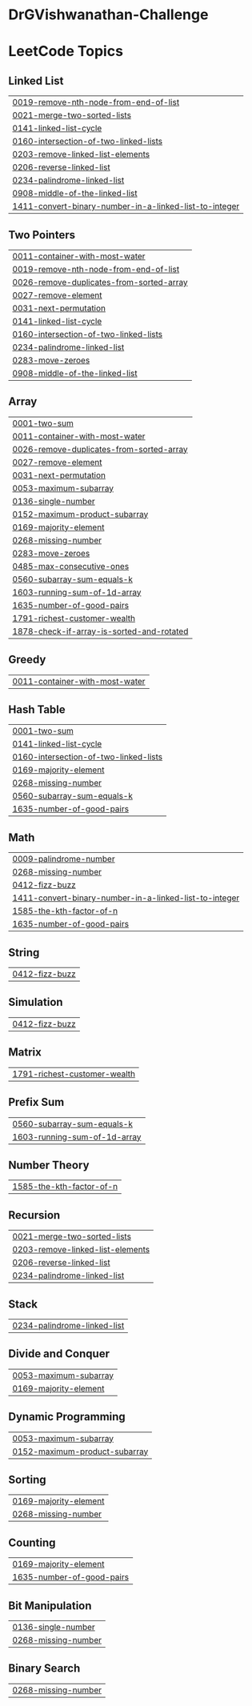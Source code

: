 # DrGVishwanathan-Challenge
<!---LeetCode Topics Start-->
# LeetCode Topics
## Linked List
|  |
| ------- |
| [0019-remove-nth-node-from-end-of-list](https://github.com/Madhuram2901/DrGVishwanathan-Challenge/tree/master/0019-remove-nth-node-from-end-of-list) |
| [0021-merge-two-sorted-lists](https://github.com/Madhuram2901/DrGVishwanathan-Challenge/tree/master/0021-merge-two-sorted-lists) |
| [0141-linked-list-cycle](https://github.com/Madhuram2901/DrGVishwanathan-Challenge/tree/master/0141-linked-list-cycle) |
| [0160-intersection-of-two-linked-lists](https://github.com/Madhuram2901/DrGVishwanathan-Challenge/tree/master/0160-intersection-of-two-linked-lists) |
| [0203-remove-linked-list-elements](https://github.com/Madhuram2901/DrGVishwanathan-Challenge/tree/master/0203-remove-linked-list-elements) |
| [0206-reverse-linked-list](https://github.com/Madhuram2901/DrGVishwanathan-Challenge/tree/master/0206-reverse-linked-list) |
| [0234-palindrome-linked-list](https://github.com/Madhuram2901/DrGVishwanathan-Challenge/tree/master/0234-palindrome-linked-list) |
| [0908-middle-of-the-linked-list](https://github.com/Madhuram2901/DrGVishwanathan-Challenge/tree/master/0908-middle-of-the-linked-list) |
| [1411-convert-binary-number-in-a-linked-list-to-integer](https://github.com/Madhuram2901/DrGVishwanathan-Challenge/tree/master/1411-convert-binary-number-in-a-linked-list-to-integer) |
## Two Pointers
|  |
| ------- |
| [0011-container-with-most-water](https://github.com/Madhuram2901/DrGVishwanathan-Challenge/tree/master/0011-container-with-most-water) |
| [0019-remove-nth-node-from-end-of-list](https://github.com/Madhuram2901/DrGVishwanathan-Challenge/tree/master/0019-remove-nth-node-from-end-of-list) |
| [0026-remove-duplicates-from-sorted-array](https://github.com/Madhuram2901/DrGVishwanathan-Challenge/tree/master/0026-remove-duplicates-from-sorted-array) |
| [0027-remove-element](https://github.com/Madhuram2901/DrGVishwanathan-Challenge/tree/master/0027-remove-element) |
| [0031-next-permutation](https://github.com/Madhuram2901/DrGVishwanathan-Challenge/tree/master/0031-next-permutation) |
| [0141-linked-list-cycle](https://github.com/Madhuram2901/DrGVishwanathan-Challenge/tree/master/0141-linked-list-cycle) |
| [0160-intersection-of-two-linked-lists](https://github.com/Madhuram2901/DrGVishwanathan-Challenge/tree/master/0160-intersection-of-two-linked-lists) |
| [0234-palindrome-linked-list](https://github.com/Madhuram2901/DrGVishwanathan-Challenge/tree/master/0234-palindrome-linked-list) |
| [0283-move-zeroes](https://github.com/Madhuram2901/DrGVishwanathan-Challenge/tree/master/0283-move-zeroes) |
| [0908-middle-of-the-linked-list](https://github.com/Madhuram2901/DrGVishwanathan-Challenge/tree/master/0908-middle-of-the-linked-list) |
## Array
|  |
| ------- |
| [0001-two-sum](https://github.com/Madhuram2901/DrGVishwanathan-Challenge/tree/master/0001-two-sum) |
| [0011-container-with-most-water](https://github.com/Madhuram2901/DrGVishwanathan-Challenge/tree/master/0011-container-with-most-water) |
| [0026-remove-duplicates-from-sorted-array](https://github.com/Madhuram2901/DrGVishwanathan-Challenge/tree/master/0026-remove-duplicates-from-sorted-array) |
| [0027-remove-element](https://github.com/Madhuram2901/DrGVishwanathan-Challenge/tree/master/0027-remove-element) |
| [0031-next-permutation](https://github.com/Madhuram2901/DrGVishwanathan-Challenge/tree/master/0031-next-permutation) |
| [0053-maximum-subarray](https://github.com/Madhuram2901/DrGVishwanathan-Challenge/tree/master/0053-maximum-subarray) |
| [0136-single-number](https://github.com/Madhuram2901/DrGVishwanathan-Challenge/tree/master/0136-single-number) |
| [0152-maximum-product-subarray](https://github.com/Madhuram2901/DrGVishwanathan-Challenge/tree/master/0152-maximum-product-subarray) |
| [0169-majority-element](https://github.com/Madhuram2901/DrGVishwanathan-Challenge/tree/master/0169-majority-element) |
| [0268-missing-number](https://github.com/Madhuram2901/DrGVishwanathan-Challenge/tree/master/0268-missing-number) |
| [0283-move-zeroes](https://github.com/Madhuram2901/DrGVishwanathan-Challenge/tree/master/0283-move-zeroes) |
| [0485-max-consecutive-ones](https://github.com/Madhuram2901/DrGVishwanathan-Challenge/tree/master/0485-max-consecutive-ones) |
| [0560-subarray-sum-equals-k](https://github.com/Madhuram2901/DrGVishwanathan-Challenge/tree/master/0560-subarray-sum-equals-k) |
| [1603-running-sum-of-1d-array](https://github.com/Madhuram2901/DrGVishwanathan-Challenge/tree/master/1603-running-sum-of-1d-array) |
| [1635-number-of-good-pairs](https://github.com/Madhuram2901/DrGVishwanathan-Challenge/tree/master/1635-number-of-good-pairs) |
| [1791-richest-customer-wealth](https://github.com/Madhuram2901/DrGVishwanathan-Challenge/tree/master/1791-richest-customer-wealth) |
| [1878-check-if-array-is-sorted-and-rotated](https://github.com/Madhuram2901/DrGVishwanathan-Challenge/tree/master/1878-check-if-array-is-sorted-and-rotated) |
## Greedy
|  |
| ------- |
| [0011-container-with-most-water](https://github.com/Madhuram2901/DrGVishwanathan-Challenge/tree/master/0011-container-with-most-water) |
## Hash Table
|  |
| ------- |
| [0001-two-sum](https://github.com/Madhuram2901/DrGVishwanathan-Challenge/tree/master/0001-two-sum) |
| [0141-linked-list-cycle](https://github.com/Madhuram2901/DrGVishwanathan-Challenge/tree/master/0141-linked-list-cycle) |
| [0160-intersection-of-two-linked-lists](https://github.com/Madhuram2901/DrGVishwanathan-Challenge/tree/master/0160-intersection-of-two-linked-lists) |
| [0169-majority-element](https://github.com/Madhuram2901/DrGVishwanathan-Challenge/tree/master/0169-majority-element) |
| [0268-missing-number](https://github.com/Madhuram2901/DrGVishwanathan-Challenge/tree/master/0268-missing-number) |
| [0560-subarray-sum-equals-k](https://github.com/Madhuram2901/DrGVishwanathan-Challenge/tree/master/0560-subarray-sum-equals-k) |
| [1635-number-of-good-pairs](https://github.com/Madhuram2901/DrGVishwanathan-Challenge/tree/master/1635-number-of-good-pairs) |
## Math
|  |
| ------- |
| [0009-palindrome-number](https://github.com/Madhuram2901/DrGVishwanathan-Challenge/tree/master/0009-palindrome-number) |
| [0268-missing-number](https://github.com/Madhuram2901/DrGVishwanathan-Challenge/tree/master/0268-missing-number) |
| [0412-fizz-buzz](https://github.com/Madhuram2901/DrGVishwanathan-Challenge/tree/master/0412-fizz-buzz) |
| [1411-convert-binary-number-in-a-linked-list-to-integer](https://github.com/Madhuram2901/DrGVishwanathan-Challenge/tree/master/1411-convert-binary-number-in-a-linked-list-to-integer) |
| [1585-the-kth-factor-of-n](https://github.com/Madhuram2901/DrGVishwanathan-Challenge/tree/master/1585-the-kth-factor-of-n) |
| [1635-number-of-good-pairs](https://github.com/Madhuram2901/DrGVishwanathan-Challenge/tree/master/1635-number-of-good-pairs) |
## String
|  |
| ------- |
| [0412-fizz-buzz](https://github.com/Madhuram2901/DrGVishwanathan-Challenge/tree/master/0412-fizz-buzz) |
## Simulation
|  |
| ------- |
| [0412-fizz-buzz](https://github.com/Madhuram2901/DrGVishwanathan-Challenge/tree/master/0412-fizz-buzz) |
## Matrix
|  |
| ------- |
| [1791-richest-customer-wealth](https://github.com/Madhuram2901/DrGVishwanathan-Challenge/tree/master/1791-richest-customer-wealth) |
## Prefix Sum
|  |
| ------- |
| [0560-subarray-sum-equals-k](https://github.com/Madhuram2901/DrGVishwanathan-Challenge/tree/master/0560-subarray-sum-equals-k) |
| [1603-running-sum-of-1d-array](https://github.com/Madhuram2901/DrGVishwanathan-Challenge/tree/master/1603-running-sum-of-1d-array) |
## Number Theory
|  |
| ------- |
| [1585-the-kth-factor-of-n](https://github.com/Madhuram2901/DrGVishwanathan-Challenge/tree/master/1585-the-kth-factor-of-n) |
## Recursion
|  |
| ------- |
| [0021-merge-two-sorted-lists](https://github.com/Madhuram2901/DrGVishwanathan-Challenge/tree/master/0021-merge-two-sorted-lists) |
| [0203-remove-linked-list-elements](https://github.com/Madhuram2901/DrGVishwanathan-Challenge/tree/master/0203-remove-linked-list-elements) |
| [0206-reverse-linked-list](https://github.com/Madhuram2901/DrGVishwanathan-Challenge/tree/master/0206-reverse-linked-list) |
| [0234-palindrome-linked-list](https://github.com/Madhuram2901/DrGVishwanathan-Challenge/tree/master/0234-palindrome-linked-list) |
## Stack
|  |
| ------- |
| [0234-palindrome-linked-list](https://github.com/Madhuram2901/DrGVishwanathan-Challenge/tree/master/0234-palindrome-linked-list) |
## Divide and Conquer
|  |
| ------- |
| [0053-maximum-subarray](https://github.com/Madhuram2901/DrGVishwanathan-Challenge/tree/master/0053-maximum-subarray) |
| [0169-majority-element](https://github.com/Madhuram2901/DrGVishwanathan-Challenge/tree/master/0169-majority-element) |
## Dynamic Programming
|  |
| ------- |
| [0053-maximum-subarray](https://github.com/Madhuram2901/DrGVishwanathan-Challenge/tree/master/0053-maximum-subarray) |
| [0152-maximum-product-subarray](https://github.com/Madhuram2901/DrGVishwanathan-Challenge/tree/master/0152-maximum-product-subarray) |
## Sorting
|  |
| ------- |
| [0169-majority-element](https://github.com/Madhuram2901/DrGVishwanathan-Challenge/tree/master/0169-majority-element) |
| [0268-missing-number](https://github.com/Madhuram2901/DrGVishwanathan-Challenge/tree/master/0268-missing-number) |
## Counting
|  |
| ------- |
| [0169-majority-element](https://github.com/Madhuram2901/DrGVishwanathan-Challenge/tree/master/0169-majority-element) |
| [1635-number-of-good-pairs](https://github.com/Madhuram2901/DrGVishwanathan-Challenge/tree/master/1635-number-of-good-pairs) |
## Bit Manipulation
|  |
| ------- |
| [0136-single-number](https://github.com/Madhuram2901/DrGVishwanathan-Challenge/tree/master/0136-single-number) |
| [0268-missing-number](https://github.com/Madhuram2901/DrGVishwanathan-Challenge/tree/master/0268-missing-number) |
## Binary Search
|  |
| ------- |
| [0268-missing-number](https://github.com/Madhuram2901/DrGVishwanathan-Challenge/tree/master/0268-missing-number) |
<!---LeetCode Topics End-->